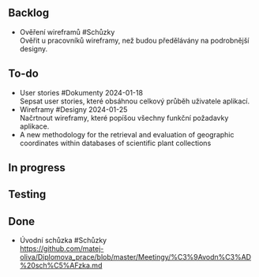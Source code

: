 ## Backlog
- Ověření wireframů #Schůzky  
  Ověřit u pracovníků wireframy, než budou předělávány na podrobnější designy.

## To-do
- User stories #Dokumenty 2024-01-18  
  Sepsat user stories, které obsáhnou celkový průběh uživatele aplikací.
- Wireframy #Designy 2024-01-25  
  Načrtnout wireframy, které popíšou všechny funkční požadavky aplikace.
- A new methodology for the retrieval and evaluation of geographic coordinates within databases of scientific plant collections  

## In progress

## Testing

## Done
- Úvodní schůzka #Schůzky  
  https://github.com/matej-oliva/Diplomova_prace/blob/master/Meetingy/%C3%9Avodn%C3%AD%20sch%C5%AFzka.md